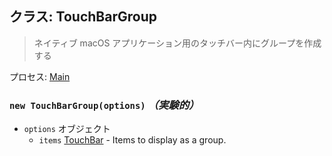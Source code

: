 ## クラス: TouchBarGroup

> ネイティブ macOS アプリケーション用のタッチバー内にグループを作成する

プロセス: [Main](../tutorial/quick-start.md#main-process)

### `new TouchBarGroup(options)` *（実験的）*

* `options` オブジェクト 
  * `items` [TouchBar](touch-bar.md) - Items to display as a group.